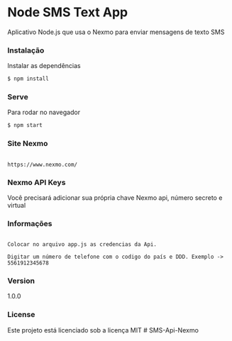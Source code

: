 # Node SMS Text App

Aplicativo Node.js que usa o Nexmo para enviar mensagens de texto SMS

### Instalação

Instalar as dependências

```sh
$ npm install
```

### Serve

Para rodar no navegador

```sh
$ npm start
```

### Site Nexmo

~~~

https://www.nexmo.com/

~~~

### Nexmo API Keys

Você precisará adicionar sua própria chave Nexmo api, número secreto e virtual

### Informações

~~~

Colocar no arquivo app.js as credencias da Api.

Digitar um número de telefone com o codigo do país e DDD. Exemplo -> 5561912345678

~~~

### Version

1.0.0

### License

Este projeto está licenciado sob a licença MIT # SMS-Api-Nexmo
